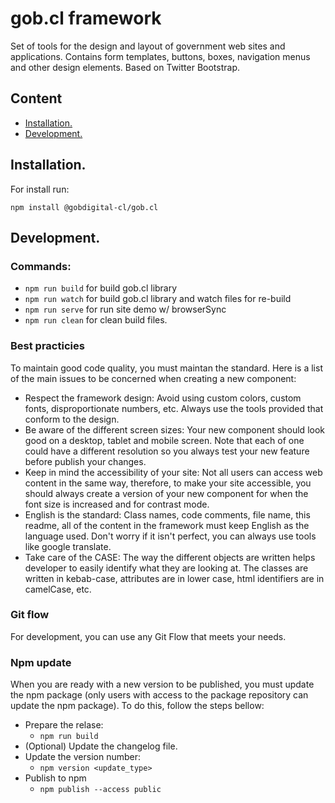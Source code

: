 # gob.cl framework

Set of tools for the design and layout of government web sites and applications.
Contains form templates, buttons, boxes, navigation menus and other design elements.
Based on Twitter Bootstrap.

## Content
* [Installation.](#installation)
* [Development.](#development)

## Installation.

For install run: 

`npm install @gobdigital-cl/gob.cl`

## Development.

### Commands: 

+ `npm run build` for build gob.cl library
+ `npm run watch` for build gob.cl library and watch files for re-build
+ `npm run serve` for run site demo w/ browserSync
+ `npm run clean` for clean build files.

### Best practicies

To maintain good code quality, you must maintan the standard.
Here is a list of the main issues to be concerned when creating
a new component:

- Respect the framework design: Avoid using custom colors, custom fonts, 
disproportionate numbers, etc. Always use the tools provided that conform to
the design.
- Be aware of the different screen sizes: Your new component should look good
on a desktop, tablet and mobile screen. Note that each of one could
have a different resolution so you always test your new feature 
before publish your changes.
- Keep in mind the accessibility of your site: Not all users can access
web content in the same way, therefore, to make your site accessible, you 
should always create a version of your new component for when the font size is
increased and for contrast mode.
- English is the standard: Class names, code comments, file name, this readme,
all of the content in the framework must keep English as the language
used. Don't worry if it isn't perfect, you can always use tools like google
translate.
- Take care of the CASE: The way the different objects are written helps
developer to easily identify what they are looking at. The classes are written
in kebab-case, attributes are in lower case, html identifiers are in camelCase,
etc.

### Git flow

For development, you can use any Git Flow that meets your needs.

### Npm update

When you are ready with a new version to be published, you must update
the npm package (only users with access to the package repository can update the 
npm package). To do this, follow the steps bellow:
- Prepare the relase:
    + `npm run build`
- (Optional) Update the changelog file.
- Update the version number:
    + `npm version <update_type>`
- Publish to npm
    + `npm publish --access public`